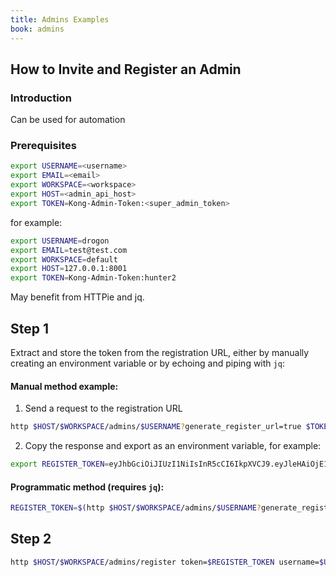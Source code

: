 ```yaml
---
title: Admins Examples
book: admins
---
```


## How to Invite and Register an Admin

### Introduction

Can be used for automation

### Prerequisites

```bash
export USERNAME=<username>
export EMAIL=<email>
export WORKSPACE=<workspace>
export HOST=<admin_api_host>
export TOKEN=Kong-Admin-Token:<super_admin_token>
```

for example:
```bash
export USERNAME=drogon
export EMAIL=test@test.com
export WORKSPACE=default
export HOST=127.0.0.1:8001
export TOKEN=Kong-Admin-Token:hunter2
```

May benefit from HTTPie and jq.

## Step 1
Extract and store the token from the registration URL, either by manually creating an environment variable or by echoing and piping with `jq`:

#### Manual method example:

1. Send a request to the registration URL
```bash
http $HOST/$WORKSPACE/admins/$USERNAME?generate_register_url=true $TOKEN
```

2. Copy the response and export as an environment variable, for example:
```bash
export REGISTER_TOKEN=eyJhbGciOiJIUzI1NiIsInR5cCI6IkpXVCJ9.eyJleHAiOjE1NDUwNjc0NjUsImlkIjoiM2IyNzY3MzEtNjIxZC00ZjA3LTk3YTQtZjU1NTg0NmJkZjJjIn0.gujRDi2pX_E7u2zuhYBWD4MoPFKe3axMAq-AUcORg2g
```

#### Programmatic method (requires `jq`):
```bash
REGISTER_TOKEN=$(http $HOST/$WORKSPACE/admins/$USERNAME?generate_register_url=true $TOKEN | jq .token -r)
```

## Step 2

```bash
http $HOST/$WORKSPACE/admins/register token=$REGISTER_TOKEN username=$USERNAME email=$EMAIL password="<new_password>"
```
